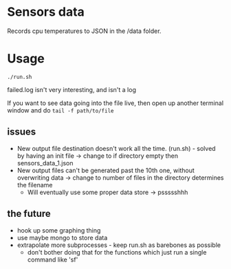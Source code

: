 # Sensors data

Records cpu temperatures to JSON in the /data folder. 

# Usage

`./run.sh`

failed.log isn't very interesting, and isn't a log

If you want to see data going into the file live, then open up another terminal window and do `tail -f path/to/file`

## issues
- New output file destination doesn't work all the time. (run.sh) - solved by having an init file -> change to if directory empty then sensors_data_1.json
- New output files can't be generated past the 10th one, without overwriting data -> change to number of files in the directory determines the filename
    - Will eventually use some proper data store -> pssssshhh

## the future
- hook up some graphing thing
- use maybe mongo to store data
- extrapolate more subprocesses - keep run.sh as barebones as possible
    - don't bother doing that for the functions which just run a single command like 'sf'
